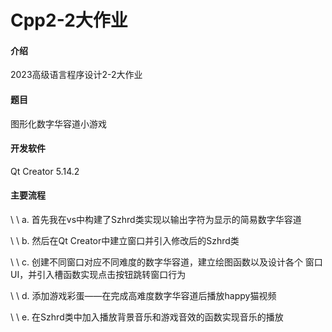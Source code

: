 # Cpp2-2大作业

#### 介绍
2023高级语言程序设计2-2大作业

#### 题目

图形化数字华容道小游戏

#### 开发软件

Qt Creator 5.14.2

#### 主要流程

  \ \ a. 首先我在vs中构建了Szhrd类实现以输出字符为显示的简易数字华容道 

  \ \ b. 然后在Qt Creator中建立窗口并引入修改后的Szhrd类 

  \ \ c. 创建不同窗口对应不同难度的数字华容道，建立绘图函数以及设计各个
窗口UI，并引入槽函数实现点击按钮跳转窗口行为 

  \ \ d. 添加游戏彩蛋——在完成高难度数字华容道后播放happy猫视频 

  \ \ e. 在Szhrd类中加入播放背景音乐和游戏音效的函数实现音乐的播放

